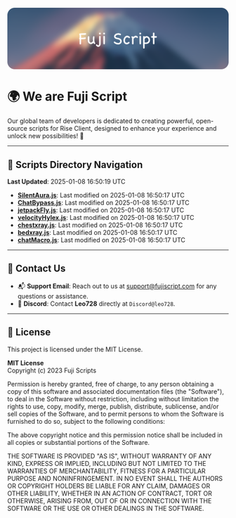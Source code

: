 ![Banner](.github/b.webp)

# 🌍 **We are Fuji Script**

Our global team of developers is dedicated to creating powerful, open-source scripts for Rise Client, designed to enhance your experience and unlock new possibilities! 🌟

---
<!-- SCRIPTS_NAVIGATION_START -->
## 📂 **Scripts Directory Navigation**

**Last Updated**: 2025-01-08 16:50:19 UTC

- **[SilentAura.js](scripts/SilentAura.js)**: Last modified on 2025-01-08 16:50:17 UTC
- **[ChatBypass.js](scripts/ChatBypass.js)**: Last modified on 2025-01-08 16:50:17 UTC
- **[jetpackFly.js](scripts/jetpackFly.js)**: Last modified on 2025-01-08 16:50:17 UTC
- **[velocityHylex.js](scripts/velocityHylex.js)**: Last modified on 2025-01-08 16:50:17 UTC
- **[chestxray.js](scripts/chestxray.js)**: Last modified on 2025-01-08 16:50:17 UTC
- **[bedxray.js](scripts/bedxray.js)**: Last modified on 2025-01-08 16:50:17 UTC
- **[chatMacro.js](scripts/chatMacro.js)**: Last modified on 2025-01-08 16:50:17 UTC

<!-- SCRIPTS_NAVIGATION_END -->

---

## 💬 **Contact Us**  
- 📬 **Support Email**: Reach out to us at [support@fujiscript.com](mailto:support@fujiscript.com) for any questions or assistance.  
- 💬 **Discord**: Contact **Leo728** directly at `Discord@leo728`.

---

## 📜 **License**

This project is licensed under the MIT License.  

**MIT License**  
Copyright (c) 2023 Fuji Scripts  

Permission is hereby granted, free of charge, to any person obtaining a copy of this software and associated documentation files (the "Software"), to deal in the Software without restriction, including without limitation the rights to use, copy, modify, merge, publish, distribute, sublicense, and/or sell copies of the Software, and to permit persons to whom the Software is furnished to do so, subject to the following conditions:  

The above copyright notice and this permission notice shall be included in all copies or substantial portions of the Software.  

THE SOFTWARE IS PROVIDED "AS IS", WITHOUT WARRANTY OF ANY KIND, EXPRESS OR IMPLIED, INCLUDING BUT NOT LIMITED TO THE WARRANTIES OF MERCHANTABILITY, FITNESS FOR A PARTICULAR PURPOSE AND NONINFRINGEMENT. IN NO EVENT SHALL THE AUTHORS OR COPYRIGHT HOLDERS BE LIABLE FOR ANY CLAIM, DAMAGES OR OTHER LIABILITY, WHETHER IN AN ACTION OF CONTRACT, TORT OR OTHERWISE, ARISING FROM, OUT OF OR IN CONNECTION WITH THE SOFTWARE OR THE USE OR OTHER DEALINGS IN THE SOFTWARE.  
